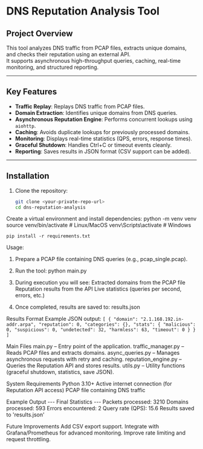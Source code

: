 # DNS Reputation Analysis Tool

## Project Overview
This tool analyzes DNS traffic from PCAP files, extracts unique domains, and checks their reputation using an external API.  
It supports asynchronous high-throughput queries, caching, real-time monitoring, and structured reporting.

---

## Key Features
- **Traffic Replay**: Replays DNS traffic from PCAP files.
- **Domain Extraction**: Identifies unique domains from DNS queries.
- **Asynchronous Reputation Engine**: Performs concurrent lookups using `aiohttp`.
- **Caching**: Avoids duplicate lookups for previously processed domains.
- **Monitoring**: Displays real-time statistics (QPS, errors, response times).
- **Graceful Shutdown**: Handles Ctrl+C or timeout events cleanly.
- **Reporting**: Saves results in JSON format (CSV support can be added).

---

## Installation

1. Clone the repository:
   ```bash
   git clone <your-private-repo-url>
   cd dns-reputation-analysis

Create a virtual environment and install dependencies:
    python -m venv venv
    source venv/bin/activate   # Linux/MacOS
    venv\Scripts\activate      # Windows

    pip install -r requirements.txt


Usage:
1. Prepare a PCAP file containing DNS queries (e.g., pcap_single.pcap).
2. Run the tool:
    python main.py

3. During execution you will see:
   Extracted domains from the PCAP file
   Reputation results from the API
   Live statistics (queries per second, errors, etc.)

4. Once completed, results are saved to:
   results.json

Results Format
    Example JSON output:
    ```[
    {
        "domain": "2.1.168.192.in-addr.arpa",
        "reputation": 0,
        "categories": {},
        "stats": {
            "malicious": 0,
            "suspicious": 0,
            "undetected": 32,
            "harmless": 63,
            "timeout": 0
        }
        }
    ]```

Main Files
main.py – Entry point of the application.
traffic_manager.py – Reads PCAP files and extracts domains.
async_queries.py – Manages asynchronous requests with retry and caching.
reputation_engine.py – Queries the Reputation API and stores results.
utils.py – Utility functions (graceful shutdown, statistics, save JSON).

System Requirements
Python 3.10+
Active internet connection (for Reputation API access)
PCAP file containing DNS traffic


Example Output
    --- Final Statistics ---
    Packets processed: 3210
    Domains processed: 593
    Errors encountered: 2
    Query rate (QPS): 15.6
    Results saved to 'results.json'

Future Improvements
Add CSV export support.
Integrate with Grafana/Prometheus for advanced monitoring.
Improve rate limiting and request throttling.
